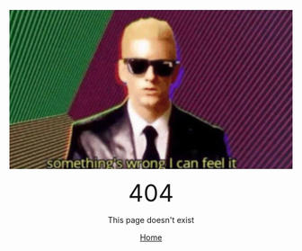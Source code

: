 <!-- ChairSpin Gif -->
<p style="text-align: center">
    <img src="/imgs/404.png" alt="404.png">
</p>
<!-- 404 message -->
<p style="text-align: center">
    <span style="font-size:3em">404</span>
</p>
<p style="text-align: center">
    <span style="font-size:1em">This page doesn't exist</span>
</p>
<!-- Home link -->
<p style="text-align: center">
    <a href="README.md">Home</a>
</p>
